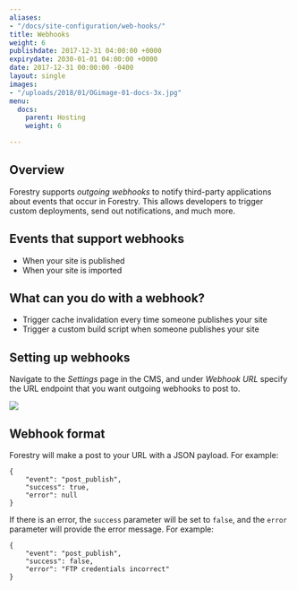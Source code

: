 ```yaml
---
aliases:
- "/docs/site-configuration/web-hooks/"
title: Webhooks
weight: 6
publishdate: 2017-12-31 04:00:00 +0000
expirydate: 2030-01-01 04:00:00 +0000
date: 2017-12-31 00:00:00 -0400
layout: single
images:
- "/uploads/2018/01/OGimage-01-docs-3x.jpg"
menu:
  docs:
    parent: Hosting
    weight: 6

---
```

## Overview

Forestry supports _outgoing webhooks_ to notify third-party applications about events that occur in Forestry. This allows developers to trigger custom deployments, send out notifications, and much more.

## Events that support webhooks

* When your site is published
* When your site is imported

## What can you do with a webhook?

* Trigger cache invalidation every time someone publishes your site
* Trigger a custom build script when someone publishes your site

## Setting up webhooks

Navigate to the _Settings_ page in the CMS, and under _Webhook URL_ specify the URL endpoint that you want outgoing webhooks to post to.

![](/uploads/2018/01/settings-webhook.png)

## Webhook format

Forestry will make a post to your URL with a JSON payload. For example:

    {
        "event": "post_publish",
        "success": true,
        "error": null
    }​

If there is an error, the `success` parameter will be set to `false`, and the `error` parameter will provide the error message. For example:

    {
        "event": "post_publish",
        "success": false,
        "error": "FTP credentials incorrect"
    }​